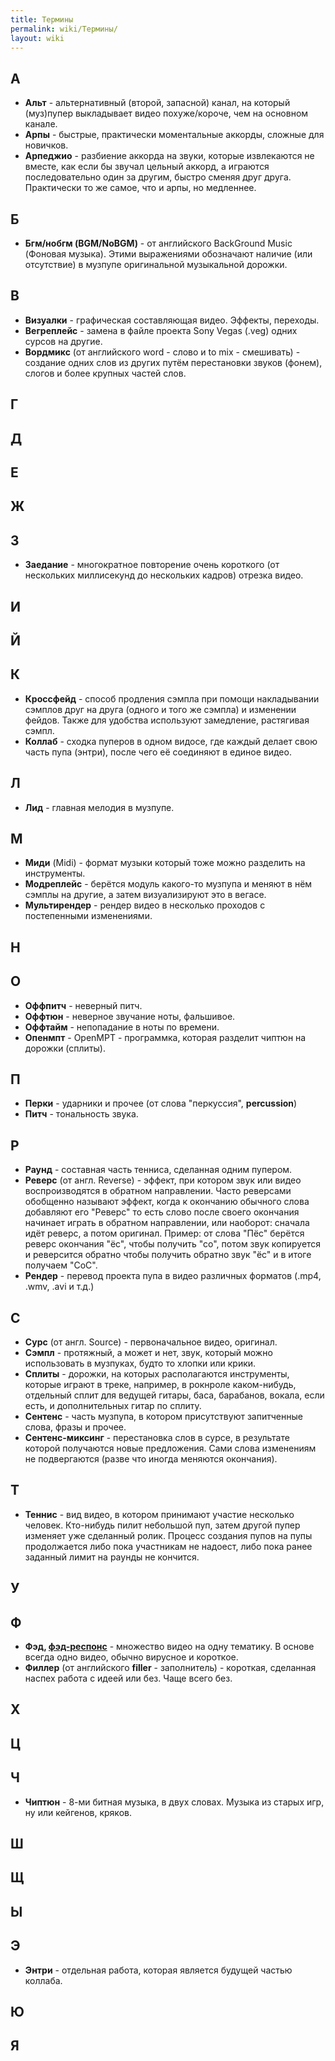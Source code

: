 ```yaml
---
title: Термины
permalink: wiki/Термины/
layout: wiki
---
```


## **А**

-   **Альт** - альтернативный (второй, запасной) канал, на который
    (муз)пупер выкладывает видео похуже/короче, чем на основном канале.
-   **Арпы** - быстрые, практически моментальные аккорды, сложные для
    новичков.
-   **Арпеджио** - разбиение аккорда на звуки, которые извлекаются не
    вместе, как если бы звучал цельный аккорд, а играются
    последовательно один за другим, быстро сменяя друг друга.
    Практически то же самое, что и арпы, но медленнее.

## **Б**

-   **Бгм/нобгм (BGM/NoBGM)** - от английского BackGround Music (Фоновая
    музыка). Этими выражениями обозначают наличие (или отсутствие) в
    музпупе оригинальной музыкальной дорожки.

## **В**

-   **Визуалки** - графическая составляющая видео. Эффекты, переходы.
-   **Вегреплейс** - замена в файле проекта Sony Vegas (.veg) одних
    сурсов на другие.
-   **Вордмикс** (от английского word - слово и to mix - смешивать) -
    создание одних слов из других путём перестановки звуков (фонем),
    слогов и более крупных частей слов.

## **Г**

## **Д**

## **Е**

## **Ж**

## **З**

-   **Заедание** - многократное повторение очень короткого (от
    нескольких миллисекунд до нескольких кадров) отрезка видео.

## **И**

## **Й**

## **К**

-   **Кроссфейд** - способ продления сэмпла при помощи накладывании
    сэмплов друг на друга (одного и того же сэмпла) и изменении фейдов.
    Также для удобства используют замедление, растягивая сэмпл.
-   **Коллаб** - сходка пуперов в одном видосе, где каждый делает свою
    часть пупа (энтри), после чего её соединяют в единое видео.

## **Л**

-   **Лид** - главная мелодия в музпупе.

## **М**

-   **Миди** (Midi) - формат музыки который тоже можно разделить на
    инструменты.
-   **Модреплейс** - берётся модуль какого-то музпупа и меняют в нём
    сэмплы на другие, а затем визуализируют это в вегасе.
-   **Мультирендер** - рендер видео в несколько проходов с постепенными
    изменениями.

## **Н**

## **О**

-   **Оффпитч** - неверный питч.
-   **Оффтюн** - неверное звучание ноты, фальшивое.
-   **Оффтайм** - непопадание в ноты по времени.
-   **Опенмпт** - OpenMPT - программка, которая разделит чиптюн на
    дорожки (сплиты).

## **П**

-   **Перки** - ударники и прочее (от слова "перкуссия", **percussion**)
-   **Питч** - тональность звука.

## **Р**

-   **Раунд** - составная часть тенниса, сделанная одним пупером.
-   **Реверс** (от англ. Reverse) - эффект, при котором звук или видео
    воспроизводятся в обратном направлении. Часто реверсами обобщенно
    называют эффект, когда к окончанию обычного слова добавляют его
    "Реверс" то есть слово после своего окончания начинает играть в
    обратном направлении, или наоборот: сначала идёт реверс, а потом
    оригинал. Пример: от слова "Пёс" берётся реверс окончания "ёс",
    чтобы получить "со", потом звук копируется и реверсится обратно
    чтобы получить обратно звук "ёс" и в итоге получаем "СоС".
-   **Рендер** - перевод проекта пупа в видео различных форматов (.mp4,
    .wmv, .avi и т.д.)

## **С**

-   **Сурс** (от англ. Source) - первоначальное видео, оригинал.
-   **Сэмпл** - протяжный, а может и нет, звук, который можно
    использовать в музпуках, будто то хлопки или крики.
-   **Сплиты** - дорожки, на которых располагаются инструменты, которые
    играют в треке, например, в рокнроле каком-нибудь, отдельный сплит
    для ведущей гитары, баса, барабанов, вокала, если есть, и
    дополнительных гитар по сплиту.
-   **Сентенс** - часть музпупа, в котором присутствуют запитченные
    слова, фразы и прочее.
-   **Сентенс-миксинг** - перестановка слов в сурсе, в результате
    которой получаются новые предложения. Сами слова изменениям не
    подвергаются (разве что иногда меняются окончания).

## **Т**

-   **Теннис** - вид видео, в котором принимают участие несколько
    человек. Кто-нибудь пилит небольшой пуп, затем другой пупер изменяет
    уже сделанный ролик. Процесс создания пупов на пупы продолжается
    либо пока участникам не надоест, либо пока ранее заданный лимит на
    раунды не кончится.

## **У**

## **Ф**

-   **Фэд, [фэд-респонс](фэд-респонс "wikilink")** - множество видео на
    одну тематику. В основе всегда одно видео, обычно вирусное и
    короткое.
-   **Филлер** (от английского **filler** - заполнитель) - короткая,
    сделанная наспех работа с идеей или без. Чаще всего без.

## **Х**

## **Ц**

## **Ч**

-   **Чиптюн** - 8-ми битная музыка, в двух словах. Музыка из старых
    игр, ну или кейгенов, кряков.

## **Ш**

## **Щ**

## **Ы**

## **Э**

-   **Энтри** - отдельная работа, которая является будущей частью
    коллаба.

## **Ю**

## **Я**
